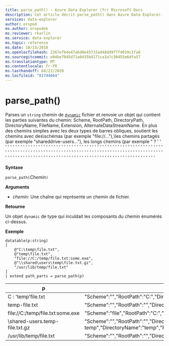 ```yaml
---
title: parse_path() - Azure Data Explorer (fr) Microsoft Docs
description: Cet article décrit parse_path() dans Azure Data Explorer.
services: data-explorer
author: orspod
ms.author: orspodek
ms.reviewer: rkarlin
ms.service: data-explorer
ms.topic: reference
ms.date: 10/23/2018
ms.openlocfilehash: 2267efb4e47a6d8e45733ad48dd9f7f4019c1fa8
ms.sourcegitcommit: e94be7045d71a0435b4171ca3a7c30455e6dfa57
ms.translationtype: MT
ms.contentlocale: fr-FR
ms.lasthandoff: 04/22/2020
ms.locfileid: "81744664"
---
```

# <a name="parse_path"></a>parse_path()

Parses un `string` chemin de [`dynamic`](./scalar-data-types/dynamic.md) fichier et renvoie un objet qui contient les parties suivantes du chemin: Scheme, RootPath, DirectoryPath, DirectoryName, FileName, Extension, AlternateDataStreamName.
En plus des chemins simples avec les deux types de barres obliques, soutient les chemins avec des\\schémas (par exemple "file://..."),\\les chemins partagés (par exemple "shareddrive-users..."), les longs chemins (par exemple " ? ' ' ' ' ' ' ' ' ' ' ' ' ' ' ' ' ' ' ' ' ' ' ' ' ' ' ' ' ' ' ' ' ' ' ' ' ' ' ' ' ' ' ' ' ' ' ' ' ' ' ' ' ' ' ' ' ' ' ' ' ' ' ' ' ' ' ' ' ' ' ' ' ' ' ' ' ' ' ' ' ' ' ' ' ' ' ' ' ' ' ' ' ' ' ' ' ' ' ' ' ' ' ' ' ' ' ' ' ' ' ' ' ' ' ' ' ' ' ' ' ' ' ' ' ' ' ' ' ' ' ' ' ' ' ' ' ' ' ' ' ' ' ' ' ' ' ' ' ' ' ' ' ' ' ' ' ' ' ' ' ' ' ' ' ' ' ' ' ' ' ' ' ' ' ' ' ' ' ' ' ' ' ' ' '

**Syntaxe**

`parse_path(`*Chemin*`)`

**Arguments**

* *chemin*: Une chaîne qui représente un chemin de fichier.

**Retourne**

Un objet `dynamic` de type qui inculdait les composants du chemin énumérés ci-dessus.

**Exemple**

<!-- csl: https://help.kusto.windows.net/Samples -->

```kusto
datatable(p:string) 
[
    @"C:\temp\file.txt",
    @"temp\file.txt",
    "file://C:/temp/file.txt:some.exe",
    @"\\shared\users\temp\file.txt.gz",
    "/usr/lib/temp/file.txt"
]
| extend path_parts = parse_path(p)

```

|p|path_parts
|---|---
|C : 'temp’file.txt|"Scheme":"","RootPath":"C:","DirectoryPath":"C:\\temp","DirectoryName":"temp","Filename":"file.txt","Extension":"txt","AlternateDataStreamName":"""
|temp-file.txt|"Scheme":"","RootPath":"","DirectoryPath":"temp","DirectoryName":"temp","Filename":"file.txt","Extension":"txt","AlternateDataStreamName":""MD
|file://C:/temp/file.txt:some.exe|"Scheme":"file","RootPath":"C:","DirectoryPath":"C:/temp","DirectoryName":"temp","Filename":"file.txt","Extension":"txt","AlternateDataStreamName":"some.exe"
|\\shared-users.temp-file.txt.gz|"Scheme":"","RootPath":"","DirectoryPath":"a\\\\\\partagé\\les utilisateurs temp","DirectoryName":"temp","Filename":"file.txt.gz","Extension":"gz","AlternateDataStreamName":"""
|/usr/lib/temp/file.txt|"Scheme":"","RootPath":"","DirectoryPath":"/usr/lib/temp","DirectoryName":"temp","Filename":"file.txt","Extension":"txt","AlternateDataStreamName":"""
